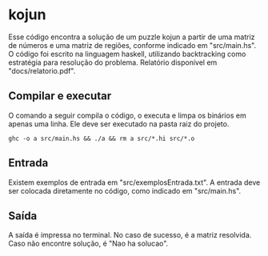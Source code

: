 # kojun

Esse código encontra a solução de um puzzle kojun a partir de uma
matriz de números e uma matriz de regiões, conforme indicado em "src/main.hs". O código foi escrito na linguagem haskell, utilizando backtracking como estratégia para resolução do problema. Relatório disponível em "docs/relatorio.pdf".

## Compilar e executar

O comando a seguir compila o código, o executa e limpa os binários em apenas uma linha. Ele deve ser executado na pasta raiz do projeto.

```shell
ghc -o a src/main.hs && ./a && rm a src/*.hi src/*.o
```
## Entrada

Existem exemplos de entrada em "src/exemplosEntrada.txt". A entrada deve ser colocada diretamente no código, como
indicado em "src/main.hs".

## Saída

A saída é impressa no terminal. No caso de sucesso, é a matriz resolvida. Caso não encontre solução, é "Nao ha solucao".
